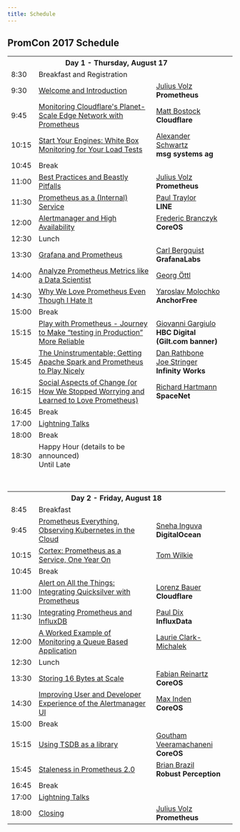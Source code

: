 ```yaml
---
title: Schedule
---
```


## PromCon 2017 Schedule

<table class="table schedule-table">
  <tr class="day">
    <th colspan="3">Day 1 - Thursday, August 17</th>
  </tr>
  <tr class="break">
    <td>8:30</td>
    <td>Breakfast and Registration</td>
    <td></td>
  </tr>
  <tr class="talk">
    <td>9:30</td>
    <td>
      <a href="/2017-munich/talks/welcome-and-introduction">
        Welcome and Introduction
      </a>
    </td>
    <td>
      <a href="/2017-munich/speakers/julius-volz">Julius Volz</a>
      <br>
      <b>Prometheus</b>
    </td>
  </tr>
  <tr class="talk">
    <td>9:45</td>
    <td>
      <a href="/2017-munich/talks/monitoring-cloudflares-planet-scale-edge-network-with-prometheus">
        Monitoring Cloudflare's Planet-Scale Edge Network with Prometheus
      </a>
    </td>
    <td>
      <a href="/2017-munich/speakers/matt-bostock">Matt Bostock</a>
      <br>
      <b>Cloudflare</b>
    </td>
  </tr>
  <tr class="talk">
    <td>10:15</td>
    <td>
      <a href="/2017-munich/talks/start-your-engines-white-box-monitoring-for-load-tests">
        Start Your Engines: White Box Monitoring for Your Load Tests
      </a>
    </td>
    <td>
      <a href="/2017-munich/speakers/alexander-schwartz">Alexander Schwartz</a>
      <br>
      <b>msg systems ag</b>
    </td>
  </tr>
  <tr class="break">
    <td>10:45</td>
    <td>Break</td>
    <td></td>
  </tr>
  <tr class="talk">
    <td>11:00</td>
    <td>
      <a href="/2017-munich/talks/best-practices-and-beastly-pitfalls">
        Best Practices and Beastly Pitfalls
      </a>
    </td>
    <td>
      <a href="/2017-munich/speakers/julius-volz">Julius Volz</a>
      <br>
      <b>Prometheus</b>
    </td>
  </tr>
  <tr class="talk">
    <td>11:30</td>
    <td>
      <a href="/2017-munich/talks/prometheus-as-a-internal-service">
        Prometheus as a (Internal) Service
      </a>
    </td>
    <td>
      <a href="/2017-munich/speakers/paul-traylor">Paul Traylor</a>
      <br>
      <b>LINE</b>
    </td>
  </tr>
  <tr class="talk">
    <td>12:00</td>
    <td>
      <a href="/2017-munich/talks/alertmanager-and-high-availability">
        Alertmanager and High Availability
      </a>
    </td>
    <td>
      <a href="/2017-munich/speakers/frederic-branczyk">Frederic Branczyk</a>
      <br>
      <b>CoreOS</b>
    </td>
  </tr>
  <tr class="break">
    <td>12:30</td>
    <td>Lunch</td>
    <td></td>
  </tr>
  <tr class="talk">
    <td>13:30</td>
    <td>
      <a href="/2017-munich/talks/grafana-and-prometheus">
        Grafana and Prometheus
      </a>
    </td>
    <td>
      <a href="/2017-munich/speakers/carl-bergquist">Carl Bergquist</a>
      <br>
      <b>GrafanaLabs</b>
    </td>
  </tr>
  <tr class="talk">
    <td>14:00</td>
    <td>
      <a href="/2017-munich/talks/analyze-prometheus-metrics-like-a-data-scientist">
        Analyze Prometheus Metrics like a Data Scientist
      </a>
    </td>
    <td>
      <a href="/2017-munich/speakers/georg-oettl">Georg Öttl</a>
      <br>
      <b></b>
    </td>
  </tr>
  <tr class="talk">
    <td>14:30</td>
    <td>
      <a href="/2017-munich/talks/why-we-love-prometheus-even-though-i-hate-it">
        Why We Love Prometheus Even Though I Hate It
      </a>
    </td>
    <td>
      <a href="/2017-munich/speakers/yaroslav-molochko">Yaroslav Molochko</a>
      <br>
      <b>AnchorFree</b>
    </td>
  </tr>
  <tr class="break">
    <td>15:00</td>
    <td>Break</td>
    <td></td>
  </tr>
  <tr class="talk">
    <td>15:15</td>
    <td>
      <a href="/2017-munich/talks/play-with-prometheus">
        Play with Prometheus - Journey to Make “testing in Production” More Reliable
      </a>
    </td>
    <td>
      <a href="/2017-munich/speakers/giovanni-gargiulo">Giovanni Gargiulo</a>
      <br>
      <b>HBC Digital (Gilt.com banner)</b>
    </td>
  </tr>
  <tr class="talk">
    <td>15:45</td>
    <td>
      <a href="/2017-munich/talks/the-uninstrumentable-getting-apache-spark-and-prometheus-to-play-nicely">
        The Uninstrumentable; Getting Apache Spark and Prometheus to Play Nicely
      </a>
    </td>
    <td>
      <a href="/2017-munich/speakers/dan-rathbone">Dan Rathbone</a>
      <br>
      <a href="/2017-munich/speakers/joe-stringer">Joe Stringer</a>
      <br>
      <b>Infinity Works</b>
    </td>
  </tr>
  <tr class="talk">
    <td>16:15</td>
    <td>
      <a href="/2017-munich/talks/social-aspects-of-change">
        Social Aspects of Change (or How We Stopped Worrying and Learned to Love Prometheus)
      </a>
    </td>
    <td>
      <a href="/2017-munich/speakers/richard-hartmann">Richard Hartmann</a>
      <br>
      <b>SpaceNet</b>
    </td>
  </tr>
  <tr class="break">
    <td>16:45</td>
    <td>Break</td>
    <td></td>
  </tr>
  <tr class="talk">
    <td>17:00</td>
    <td>
      <a href="/2017-munich/talks/lightning-talks-day1">
        Lightning Talks
      </a>
    </td>
    <td></td>
  </tr>
  <tr class="break">
    <td>18:00</td>
    <td>Break</td>
    <td></td>
  </tr>
  <tr class="break">
    <td>18:30</td>
    <td>
      Happy Hour (details to be announced)
      <br>
      Until Late
    </td>
    <td></td>
  </tr>
  <tr>
    <td colspan="3">
      <br><br>
    </td>
  </tr>
  <tr class="day">
    <th colspan="3">Day 2 - Friday, August 18</th>
  </tr>
  <tr class="break">
    <td>8:45</td>
    <td>Breakfast</td>
    <td></td>
  </tr>
  <tr class="talk">
    <td>9:45</td>
    <td>
      <a href="/2017-munich/talks/prometheus-everything-observing-kubernetes-in-the-cloud">
        Prometheus Everything, Observing Kubernetes in the Cloud
      </a>
    </td>
    <td>
      <a href="/2017-munich/speakers/sneha-inguva">Sneha Inguva</a>
      <br>
      <b>DigitalOcean</b>
    </td>
  </tr>
  <tr class="talk">
    <td>10:15</td>
    <td>
      <a href="/2017-munich/talks/cortex-prometheus-as-a-service-one-year-on">
        Cortex: Prometheus as a Service, One Year On
      </a>
    </td>
    <td>
      <a href="/2017-munich/speakers/tom-wilkie">Tom Wilkie</a>
      <br>
      <b></b>
    </td>
  </tr>
  <tr class="break">
    <td>10:45</td>
    <td>Break</td>
    <td></td>
  </tr>
  <tr class="talk">
    <td>11:00</td>
    <td>
      <a href="/2017-munich/talks/alert-on-all-the-things-integrating-quicksilver-with-prometheus">
        Alert on All the Things: Integrating Quicksilver with Prometheus
      </a>
    </td>
    <td>
      <a href="/2017-munich/speakers/lorenz-bauer">Lorenz Bauer</a>
      <br>
      <b>Cloudflare</b>
    </td>
  </tr>
  <tr class="talk">
    <td>11:30</td>
    <td>
      <a href="/2017-munich/talks/integrating-prometheus-and-influxdb">
        Integrating Prometheus and InfluxDB
      </a>
    </td>
    <td>
      <a href="/2017-munich/speakers/paul-dix">Paul Dix</a>
      <br>
      <b>InfluxData</b>
    </td>
  </tr>
  <tr class="talk">
    <td>12:00</td>
    <td>
      <a href="/2017-munich/talks/a-worked-example-of-monitoring-a-queue-based-application">
        A Worked Example of Monitoring a Queue Based Application
      </a>
    </td>
    <td>
      <a href="/2017-munich/speakers/laurie-clark-michalek">Laurie Clark-Michalek</a>
    </td>
  </tr>
  <tr class="break">
    <td>12:30</td>
    <td>Lunch</td>
    <td></td>
  </tr>
  <tr class="talk">
    <td>13:30</td>
    <td>
      <a href="/2017-munich/talks/storing-16-bytes-at-scale">
        Storing 16 Bytes at Scale
      </a>
    </td>
    <td>
      <a href="/2017-munich/speakers/fabian-reinartz">Fabian Reinartz</a>
      <br>
      <b>CoreOS</b>
    </td>
  </tr>
  <tr class="talk">
    <td>14:30</td>
    <td>
      <a href="/2017-munich/talks/improving-user-and-developer-experience-of-the-alertmanager-ui">
        Improving User and Developer Experience of the Alertmanager UI
      </a>
    </td>
    <td>
      <a href="/2017-munich/speakers/max-inden">Max Inden</a>
      <br>
      <b>CoreOS</b>
    </td>
  </tr>
  <tr class="break">
    <td>15:00</td>
    <td>Break</td>
    <td><td>
  </tr>
  <tr class="talk">
    <td>15:15</td>
    <td>
      <a href="/2017-munich/talks/using-tsdb-as-a-library">
        Using TSDB as a library
      </a>
    </td>
    <td>
      <a href="/2017-munich/speakers/goutham-veeramachaneni">Goutham Veeramachaneni</a>
      <br>
      <b>CoreOS</b>
    </td>
  </tr>
  <tr class="talk">
    <td>15:45</td>
    <td>
      <a href="/2017-munich/talks/staleness-in-prometheus-2-0">
        Staleness in Prometheus 2.0
      </a>
    </td>
    <td>
      <a href="/2017-munich/speakers/brian-brazil">Brian Brazil</a>
      <br>
      <b>Robust Perception</b>
    </td>
  </tr>
  <tr class="break">
    <td>16:45</td>
    <td>Break</td>
    <td></td>
  </tr>
  <tr class="talk">
    <td>17:00</td>
    <td>
      <a href="/2017-munich/talks/lightning-talks-day2">
        Lightning Talks
      </a>
    </td>
    <td></td>
  </tr>
  <tr class="talk">
    <td>18:00</td>
    <td>
      <a href="/2017-munich/talks/closing">
        Closing
      </a>
    </td>
    <td>
      <a href="/2017-munich/speakers/julius-volz">Julius Volz</a>
      <br>
      <b>Prometheus</b>
    </td>
  </tr>
</table>

